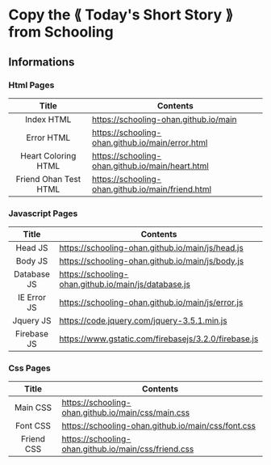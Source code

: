 # Copy the ⟪ Today's Short Story ⟫ from Schooling

## Informations

### Html Pages
| Title | Contents |
| :--: | -- |
| Index HTML | https://schooling-ohan.github.io/main |
| Error HTML | https://schooling-ohan.github.io/main/error.html |
| Heart Coloring HTML | https://schooling-ohan.github.io/main/heart.html |
| Friend Ohan Test HTML | https://schooling-ohan.github.io/main/friend.html |

### Javascript Pages
| Title | Contents |
| :--: | -- |
| Head JS | https://schooling-ohan.github.io/main/js/head.js |
| Body JS | https://schooling-ohan.github.io/main/js/body.js |
| Database JS | https://schooling-ohan.github.io/main/js/database.js |
| IE Error JS | https://schooling-ohan.github.io/main/js/error.js |
| Jquery JS | https://code.jquery.com/jquery-3.5.1.min.js |
| Firebase JS | https://www.gstatic.com/firebasejs/3.2.0/firebase.js |

### Css Pages
| Title | Contents |
| :--: | -- |
| Main CSS | https://schooling-ohan.github.io/main/css/main.css |
| Font CSS | https://schooling-ohan.github.io/main/css/font.css |
| Friend CSS | https://schooling-ohan.github.io/main/css/friend.css |
